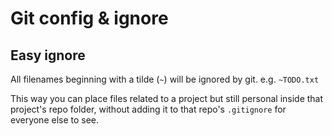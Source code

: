# Git config & ignore

## Easy ignore

All filenames beginning with a tilde (`~`) will be ignored by git. e.g. `~TODO.txt`

This way you can place files related to a project but still personal inside that project's repo folder, without adding it to that repo's `.gitignore` for everyone else to see.
